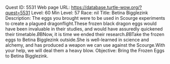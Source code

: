 Quest ID: 5531
Web page URL: https://database.turtle-wow.org/?quest=5531
Level: 60
Min Level: 57
Race: nil
Title: Betina Bigglezink
Description: The eggs you brought were to be used in Scourge experiments to create a plagued dragonflight.These frozen black dragon eggs would have been invaluable in their studies, and would have assuredly quickened their timetable.$B$BNow, it is time we ended their research.$B$BTake the frozen eggs to Betina Bigglezink outside.She is well-learned in science and alchemy, and has produced a weapon we can use against the Scourge.With your help, we will deal them a heavy blow.
Objective: Bring the Frozen Eggs to Betina Bigglezink.
